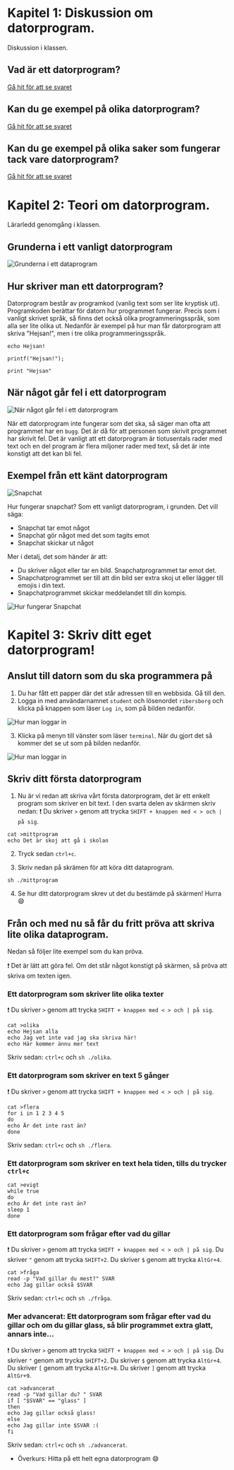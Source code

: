 # Kapitel 1: Diskussion om datorprogram.
Diskussion i klassen.

## Vad är ett datorprogram?

[Gå hit för att se svaret](svar/svar1.md)

## Kan du ge exempel på olika datorprogram?

[Gå hit för att se svaret](svar/svar2.md)

## Kan du ge exempel på olika saker som fungerar tack vare datorprogram?

[Gå hit för att se svaret](svar/svar3.md)

# Kapitel 2: Teori om datorprogram.
Lärarledd genomgång i klassen.

## Grunderna i ett vanligt datorprogram

![Grunderna i ett dataprogram](bilder/datorprogram.png)

## Hur skriver man ett datorprogram?

Datorprogram består av programkod (vanlig text som ser lite kryptisk ut). Programkoden berättar för datorn hur programmet fungerar. Precis som i vanligt skrivet språk, så finns det också olika programmeringsspråk, som alla ser lite olika ut.
Nedanför är exempel på hur man får datorprogram att skriva "Hejsan!", men i tre olika programmeringsspråk.
```
echo Hejsan!
```
```
printf("Hejsan!");
```
```
print "Hejsan"
```

## När något går fel i ett datorprogram
![När något går fel i ett datorprogram](bilder/fortnite.png)

När ett datorprogram inte fungerar som det ska, så säger man ofta att programmet har en `bugg`. Det är då för att personen som skrivit programmet har skrivit fel. Det är vanligt att ett datorprogram är tiotusentals rader med text och en del program är flera miljoner rader med text, så det är inte konstigt att det kan bli fel.

## Exempel från ett känt datorprogram

![Snapchat](bilder/snap-ghost-yellow.png)

Hur fungerar snapchat? Som ett vanligt datorprogram, i grunden. Det vill säga:
* Snapchat tar emot något
* Snapchat gör något med det som tagits emot
* Snapchat skickar ut något

Mer i detalj, det som händer är att:
* Du skriver något eller tar en bild. Snapchatprogrammet tar emot det.
* Snapchatprogrammet ser till att din bild ser extra skoj ut eller lägger till emojis i din text.
* Snapchatprogrammet skickar meddelandet till din kompis.

![Hur fungerar Snapchat](bilder/hurfunkarsnapchat.png)

# Kapitel 3: Skriv ditt eget datorprogram!

## Anslut till datorn som du ska programmera på
1. Du har fått ett papper där det står adressen till en webbsida. Gå till den.
2. Logga in med användarnamnet `student` och lösenordet `ribersborg` och klicka på knappen som läser `Log in`, som på bilden nedanför.

![Hur man loggar in](bilder/loggain.png)

3. Klicka på menyn till vänster som läser `terminal`. När du gjort det så kommer det se ut som på bilden nedanför.

![Hur man loggar in](bilder/skrivprogram.png)

## Skriv ditt första datorprogram
1. Nu är vi redan att skriva vårt första datorprogram, det är ett enkelt program som skriver en bit text. I den svarta delen av skärmen skriv nedan:
:exclamation: Du skriver `>` genom att trycka `SHIFT + knappen med < > och | på sig`.
```
cat >mittprogram
echo Det är skoj att gå i skolan
```
2. Tryck sedan `ctrl+c`.

3. Skriv nedan på skrämen för att köra ditt dataprogram.
```
sh ./mittprogram
```
4. Se hur ditt datorprogram skrev ut det du bestämde på skärmen! Hurra :smile:

## Från och med nu så får du fritt pröva att skriva lite olika dataprogram. 
Nedan så följer lite exempel som du kan pröva.

:exclamation: Det är lätt att göra fel. Om det står något konstigt på skärmen, så pröva att skriva om texten igen. 

### Ett datorprogram som skriver lite olika texter
:exclamation: Du skriver `>` genom att trycka `SHIFT + knappen med < > och | på sig`.
```
cat >olika
echo Hejsan alla
echo Jag vet inte vad jag ska skriva här!
echo Här kommer ännu mer text
```
Skriv sedan: `ctrl+c` och `sh ./olika`.

### Ett datorprogram som skriver en text 5 gånger
:exclamation: Du skriver `>` genom att trycka `SHIFT + knappen med < > och | på sig`.
```
cat >flera
for i in 1 2 3 4 5
do
echo Är det inte rast än?
done
```
Skriv sedan: `ctrl+c` och `sh ./flera`.

### Ett datorprogram som skriver en text hela tiden, tills du trycker `ctrl+c`
```
cat >evigt
while true
do
echo Är det inte rast än?
sleep 1
done
```

### Ett datorprogram som frågar efter vad du gillar
:exclamation: Du skriver `>` genom att trycka `SHIFT + knappen med < > och | på sig`. Du skriver `"` genom att trycka `SHIFT+2`. Du skriver `$` genom att trycka `AltGr+4`.
```
cat >fråga
read -p "Vad gillar du mest?" SVAR
echo Jag gillar också $SVAR
```
Skriv sedan: `ctrl+c` och `sh ./fråga`.

### Mer advancerat: Ett datorprogram som frågar efter vad du gillar och om du gillar glass, så blir programmet extra glatt, annars inte...
:exclamation: Du skriver `>` genom att trycka `SHIFT + knappen med < > och | på sig`. Du skriver `"` genom att trycka `SHIFT+2`. Du skriver `$` genom att trycka `AltGr+4`. Du skriver `[` genom att trycka `AltGr+8`. Du skriver `]` genom att trycka `AltGr+9`.
```
cat >advancerat
read -p "Vad gillar du? " SVAR
if [ "$SVAR" == "glass" ]
then
echo Jag gillar också glass!
else
echo Jag gillar inte $SVAR :(
fi
```
Skriv sedan: `ctrl+c` och `sh ./advancerat`.

* Överkurs: Hitta på ett helt egna datorprogram :smile:

